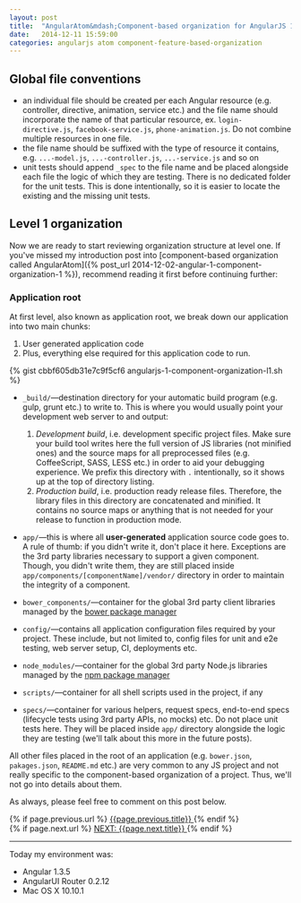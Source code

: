 ```yaml
---
layout: post
title:  "AngularAtom&mdash;Component-based organization for AngularJS 1.x apps (Part&nbsp;2)"
date:   2014-12-11 15:59:00
categories: angularjs atom component-feature-based-organization
---
```


## Global file conventions

* an individual file should be created per each
Angular resource (e.g. controller, directive, animation, service etc.) and
the file name should incorporate the name of that particular resource,
ex. `login-directive.js`, `facebook-service.js`, `phone-animation.js`.
Do not combine multiple resources in one file.
* the file name should be suffixed with the type of resource it contains, e.g. `...-model.js`,
`...-controller.js`, `...-service.js` and so on
* unit tests should append `_spec` to the file name and be placed alongside
each file the logic of which they are testing. There is no dedicated folder
for the unit tests. This is done intentionally, so it is easier to locate
the existing and the missing unit tests.


## Level 1 organization

Now we are ready to start reviewing organization structure at level one.
If you've missed my introduction post into [component-based organization called
AngularAtom]({% post_url 2014-12-02-angular-1-component-organization-1 %}), recommend reading it first before continuing further:

### Application root

At first level, also known as application root, we break down our application into two main chunks:

1. User generated application code
1. Plus, everything else required for this application code to run.

<!--more-->

{% gist cbbf605db31e7c9f5cf6 angularjs-1-component-organization-l1.sh %}

* `_build/`&mdash;destination directory for your automatic build program
(e.g. gulp, grunt etc.) to write to. This is where you would usually point your
development web server to and output:
  1. _Development build_, i.e. development specific project files.
  Make sure your build tool writes here the full version of
  JS libraries (not minified ones) and the source maps for all preprocessed
  files (e.g. CoffeeScript, SASS, LESS etc.) in order to aid your debugging
  experience. We prefix this directory with `.` intentionally, so it shows
  up at the top of directory listing.
  1. _Production build_, i.e. production ready release files. Therefore, the library files in this
  directory are concatenated and minified. It contains no source maps or
  anything that is not needed for your release to function in production mode.

* `app/`&mdash;this is  where all **user-generated** application source code
goes to. A rule of thumb: if you didn't write it, don't place it here. Exceptions
are the 3rd party libraries necessary to support a given component. Though, you
didn't write them, they are still placed inside `app/components/[componentName]/vendor/`
directory in order to maintain the integrity of a component.

* `bower_components/`&mdash;container for the global 3rd party client libraries managed by the [bower&nbsp;package&nbsp;manager](http://bower.io/)

* `config/`&mdash;contains all application configuration files required by your project. These include, but not limited to, config files for unit and e2e testing, web server
setup, CI, deployments etc.

* `node_modules/`&mdash;container for the global 3rd party Node.js libraries managed by the [npm&nbsp;package&nbsp;manager](https://www.npmjs.com/)

* `scripts/`&mdash;container for all shell scripts used in the project, if any

* `specs/`&mdash;container for various helpers, request specs, end-to-end specs (lifecycle tests
using 3rd party APIs, no mocks) etc. Do not place unit tests here. They will be
placed inside `app/` directory alongside the logic they are testing
(we'll talk about this more in the future posts).


All other files placed in the root of an application (e.g. `bower.json`, `pakages.json`, `README.md` etc.) are very common to any JS project and not really
specific to the component-based organization of a project. Thus, we'll not go into details about them.

As always, please feel free to comment on this post below.

<div id="post-navigation" >
  <div class="previous">
    {% if page.previous.url %}
    <a href="{{page.previous.url}}" title="Previous post: {{page.next.title}}">
    <i class="fa fa-lg fa-arrow-circle-left"></i>
    {{page.previous.title}}
    </a>
    {% endif %}
  </div>
  <div class="next">
    {% if page.next.url %}
    <a href="{{page.next.url}}" title="Next post:
    {{page.next.title}}">NEXT: {{page.next.title}} <i class="fa fa-2x fa-arrow-circle-right"></i></a>
    {% endif %}
  </div>
</div>

___

Today my environment was:

- Angular 1.3.5
- AngularUI Router 0.2.12
- Mac OS X 10.10.1
